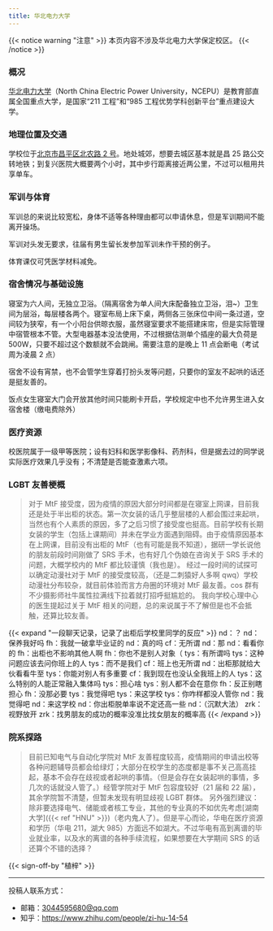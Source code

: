 ```yaml
---
title: 华北电力大学
---
```


{{< notice warning "注意" >}}
本页内容不涉及华北电力大学保定校区。
{{< /notice >}}

### 概况

[华北电力大学](https://www.ncepu.edu.cn)（North China Electric Power University，NCEPU）是教育部直属全国重点大学，是国家“211 工程”和“985 工程优势学科创新平台”重点建设大学。

### 地理位置及交通

学校位于[北京市昌平区北农路 2 号](https://amap.com/place/B000A07C0B)。地处城郊，想要去城区基本就是昌 25 路公交转地铁；到复兴医院大概要两个小时，其中步行距离接近两公里，不过可以租用共享单车。

### 军训与体育

军训总的来说比较宽松，身体不适等各种理由都可以申请休息，但是军训期间不能离开操场。

军训对头发无要求，往届有男生留长发参加军训未作干预的例子。

体育课仅可凭医学材料减免。

### 宿舍情况与基础设施

寝室为六人间，无独立卫浴。（隔离宿舍为单人间大床配备独立卫浴，泪~）卫生间为层浴，每层楼各两个。寝室布局上床下桌，两侧各三张床位中间一条过道，空间较为狭窄，有一个小阳台供晾衣服，虽然寝室要求不能搭建床帘，但是实际管理中宿管根本不管。大型电器基本没法使用，不过根据估测单个插座的最大负荷是 500W，只要不超过这个数额就不会跳闸。需要注意的是晚上 11 点会断电（考试周为凌晨 2 点）

宿舍不设有宵禁，也不会管学生穿着打扮头发等问题，只要你的室友不起哄的话还是挺友善的。

饭点女生寝室大门会开放其他时间只能刷卡开启，学校规定中也不允许男生进入女宿舍楼（缴电费除外）

### 医疗资源

校医院属于一级甲等医院；设有妇科和医学影像科、药剂科，但是据去过的同学说实际医疗效果几乎没有；不清楚是否能查激素六项。

### LGBT 友善梗概

> 对于 MtF 接受度，因为疫情的原因大部分时间都是在寝室上网课，目前我还是处于半出柜的状态。第一次女装的话几乎整层楼的人都会围过来起哄，当然也有个人素质的原因，多了之后习惯了接受度也挺高。目前学校有长期女装的学生（包括上课期间）并未在学业方面遇到阻碍。由于疫情原因基本在上网课，目前没有出柜的 MtF（也有可能是我不知道），据研一学长说他的朋友前段时间刚做了 SRS 手术，也有好几个伪娘在咨询关于 SRS 手术的问题，大概学校内的 MtF 都比较谨慎（我也是）。
> 经过一段时间的试探可以确定动漫社对于 MtF 的接受度较高，（还是二刺猿好人多啊 qwq）学校动漫社分布较杂，就目前体验而言方舟圈的环境对 MtF 最友善。cos 群有不少摄影师社牛属性拉满线下拉着就打招呼挺尴尬的。
> 我向学校心理中心的医生提起过关于 MtF 相关的问题，总的来说属于不了解但是也不会抵触，还算比较友善。

{{< expand "一段聊天记录，记录了出柜后学校里同学的反应" >}}
nd：？
nd：保养我好吗
fh：我就一破拿毕业证的
nd：真的吗
cf：无所谓
nd：那
nd：看看你的
fh：出柜也不影响其他人啊
fh：你也不是别人对象（
tys：有所谓吗
tys：这种问题应该去问你班上的人
tys：而不是我们
cf：班上也无所谓
nd：出柜那就给大伙看看牛至
tys：你能对别人有多重要
cf：我到现在也没认全我班上的人
tys：这么特别的人能正常融入集体吗
tys：担心啥
tys：别人都不会在意你
fh：反正别瞎担心
fh：没那必要
tys：我觉得吧
tys：来这学校
tys：你咋样都没人管你
nd：我觉得吧
nd：来这学校
nd：你出柜脱单率说不定还高一些
nd：（沉默大法）
zrk：视野放开
zrk：找男朋友的成功的概率没准比找女朋友的概率高
{{< /expand >}}

### 院系探路

> 目前已知电气与自动化学院对 MtF 友善程度较高，疫情期间的申请出校等各种问题辅导员都会给绿灯；大部分在校学生的态度都是事不关己高高挂起，基本不会存在歧视或者起哄的事情。（但是会存在女装起哄的事情，多几次的话就没人管了。）经管学院对于 MtF 包容度较好（21 届和 22 届），其余学院暂不清楚，但暂未发现有明显歧视 LGBT 群体。
> 另外强烈建议：除非要选择电气、储能或者核工专业，其他的专业真的不如优先考虑[湖南大学]({{< ref "HNU" >}})（老内鬼人了）。但是平心而论，华电在医疗资源和学历（华电 211，湖大 985）方面远不如湖大。不过华电有高到离谱的毕业就业率，以及水的离谱的各种手续流程，如果想要在大学期间 SRS 的话还算个不错的选择？

{{< sign-off-by "植梓" >}}

---

投稿人联系方式：

- 邮箱：<3044595680@qq.com>
- 知乎：<https://www.zhihu.com/people/zi-hu-14-54>
